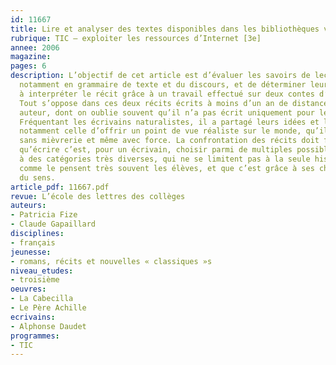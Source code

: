 ```yaml
---
id: 11667
title: Lire et analyser des textes disponibles dans les bibliothèques virtuelles
rubrique: TIC – exploiter les ressources d’Internet [3e]
annee: 2006
magazine: 
pages: 6
description: L’objectif de cet article est d’évaluer les savoirs de lecture des élèves,
  notamment en grammaire de texte et du discours, et de déterminer leurs capacités
  à interpréter le récit grâce à un travail effectué sur deux contes d’Alphonse Daudet.
  Tout s’oppose dans ces deux récits écrits à moins d’un an de distance par le même
  auteur, dont on oublie souvent qu’il n’a pas écrit uniquement pour les enfants.
  Fréquentant les écrivains naturalistes, il a partagé leurs idées et leurs revendications,
  notamment celle d’offrir un point de vue réaliste sur le monde, qu’il décrit parfois
  sans mièvrerie et même avec force. La confrontation des récits doit faire apparaître
  qu’écrire c’est, pour un écrivain, choisir parmi de multiples possibles qui appartiennent
  à des catégories très diverses, qui ne se limitent pas à la seule histoire racontée,
  comme le pensent très souvent les élèves, et que c’est grâce à ses choix qu’il construit
  du sens.
article_pdf: 11667.pdf
revue: L’école des lettres des collèges
auteurs:
- Patricia Fize
- Claude Gapaillard
disciplines:
- français
jeunesse:
- romans, récits et nouvelles « classiques »s
niveau_etudes:
- troisième
oeuvres:
- La Cabecilla
- Le Père Achille
ecrivains:
- Alphonse Daudet
programmes:
- TIC
---
```

